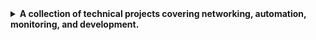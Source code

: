 <details>
<summary><h4 style="display: inline;">  A collection of technical projects covering networking, automation, monitoring, and development. </h4></summary>  
	<ul>
		<li><strong><a href="#vpn-zerotier">VPN Site-to-Site using Zerotier with bridge on LXC</a></strong><br>
		Demonstrates networking, VPN configuration, and virtualization.</li>

		<li><strong><a href="#cloudflared-lxc">Installing and Configuring Cloudflared on an LXC</a></strong><br>
		Involves networking, reverse proxy, and cloud services.</li>

		<li><strong><a href="#veeam-reports">Veeam B&R Reports using PowerShell</a></strong><br>
		Uses PowerShell for Windows and backup management.</li>

		<li><strong><a href="#docker-glusterfs">High Availability and Persistent Storage with Docker Swarm and GlusterFS</a></strong><br>
		Demonstrates high availability and clustering.</li>

		<li><strong><a href="#flask-mariadb">Receiving and Storing JSON Data in MariaDB using a Flask App</a></strong><br>
		Linux server management with databases and web services.</li>

		<li><strong><a href="#lxc-migration">Migrating LXC Container from Proxmox to Ubuntu on Hyper-V</a></strong><br>
		Showcases migration between virtualization platforms.</li>

		<li><strong><a href="#v2v-migration">V2V Migration from Proxmox to Hyper-V</a></strong><br>
		Involves cross-platform virtualization.</li>

		<li><strong><a href="#zabbix-temp">Monitoring CPU Temperature with Zabbix UserParameters</a></strong><br>
		Shows monitoring configuration.</li>

		<li><strong><a href="#ups-grafana">Graphing UPS Variables in Grafana</a></strong><br>
		Uses monitoring tools to visualize data.</li>

		<li><strong><a href="#public-ip-grafana">Displaying Public IP in Grafana Dashboard using Zabbix UserParameters</a></strong><br>
		Involves monitoring and public IP tracking.</li>

		<li><strong><a href="#merval-data">Extracting MERVAL Stock Market Data from HTML and Exporting to CSV</a></strong><br>
		Web scraping and data storage.</li>

		<li><strong><a href="#stm32-flashing">Flashing STM32F103 via UART0</a></strong><br>
		Demonstrates low-level flashing techniques.</li>

		<li><strong><a href="#veeam-rest-api">REST API for Storing Veeam B&R Results in MariaDB using PowerShell</a></strong><br>
		Combines automation, databases, and APIs.</li>

		<li><strong><a href="#fm-synthesizer">FM Synthesizer for MIDI Files in Python</a></strong><br>
		Showcases digital audio and synthesis.</li>

		<li><strong><a href="#job-fetcher">Job Post Fetcher App</a></strong><br>
		Demonstrates web scraping and automation.</li>

		<li><strong><a href="#sql-maintenance">Retrieving SQL Server Maintenance Plan Status</a></strong><br>
		Uses PowerShell for SQL maintenance.</li>
	</ul>
</details>